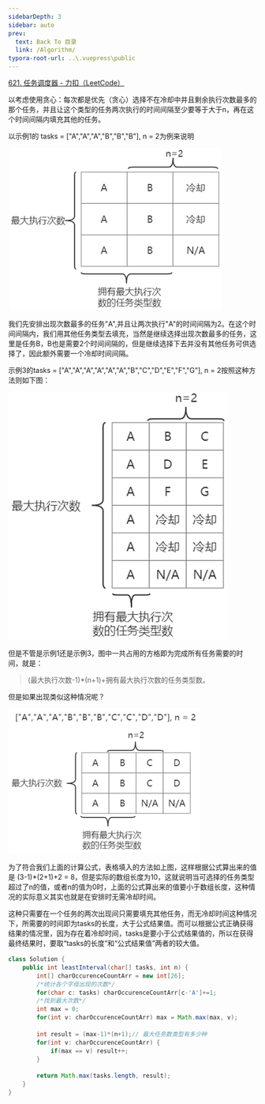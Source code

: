 ```yaml
---
sidebarDepth: 3
sidebar: auto
prev:
  text: Back To 目录
  link: /Algorithm/
typora-root-url: ..\.vuepress\public
---
```




[621. 任务调度器 - 力扣（LeetCode）](https://leetcode.cn/problems/task-scheduler/)

以考虑使用贪心：每次都是优先（贪心）选择不在冷却中并且剩余执行次数最多的那个任务，并且让这个类型的任务两次执行的时间间隔至少要等于大于n，再在这个时间间隔内填充其他的任务。

以示例1的 tasks = ["A","A","A","B","B","B"], n = 2为例来说明

​                               ![image-20230422083653967](/images/algorithm/image-20230422083653967.png)

我们先安排出现次数最多的任务"A",并且让两次执行"A"的时间间隔为2。在这个时间间隔内，我们用其他任务类型去填充，当然是继续选择出现次数最多的任务，这里是任务B，B也是需要2个时间间隔的，但是继续选择下去并没有其他任务可供选择了，因此额外需要一个冷却时间间隔。

示例3的tasks = ["A","A","A","A","A","A","B","C","D","E","F","G"], n = 2按照这种方法则如下图：

 ![image-20230422083723916](/images/algorithm/image-20230422083723916.png)

但是不管是示例1还是示例3，图中一共占用的方格即为完成所有任务需要的时间，就是：

> (最大执行次数-1)*(n+1)+拥有最大执行次数的任务类型数。

但是如果出现类似这种情况呢？

 ![image-20230422083744666](/images/algorithm/image-20230422083744666.png)

为了符合我们上面的计算公式，表格填入的方法如上图，这样根据公式算出来的值是 (3-1)*(2+1)+2 = 8，但是实际的数组长度为10，这就说明当可选择的任务类型超过了n的值，或者n的值为0时，上面的公式算出来的值要小于数组长度，这种情况的实际意义其实也就是在安排时无需冷却时间。

这种只需要在一个任务的两次出现间只需要填充其他任务，而无冷却时间这种情况下，所需要的时间即为tasks的长度，大于公式结果值。而可以根据公式正确获得结果的情况里，因为存在着冷却时间，tasks是要小于公式结果值的，所以在获得最终结果时，要取“tasks的长度”和“公式结果值”两者的较大值。



```java
class Solution {
    public int leastInterval(char[] tasks, int n) {
        int[] charOccurenceCountArr = new int[26];
        /*统计各个字母出现的次数*/
        for(char c: tasks) charOccurenceCountArr[c-'A']+=1;
        /*找到最大次数*/
        int max = 0;
        for(int v: charOccurenceCountArr) max = Math.max(max, v);

        int result = (max-1)*(n+1);// 最大任务数类型有多少种	
        for(int v: charOccurenceCountArr) {
        	if(max == v) result++;
        }

        return Math.max(tasks.length, result);
    }
}
```

